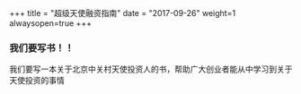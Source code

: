 +++
title = "超级天使融资指南"
date = "2017-09-26"
weight=1
alwaysopen=true
+++

### 我们要写书！！

我们要写一本关于北京中关村天使投资人的书，帮助广大创业者能从中学习到关于天使投资的事情
